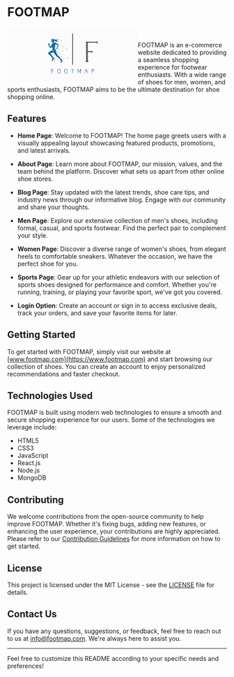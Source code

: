 # FOOTMAP
<img align="left" alt="coding" width="300" padding-top="50px" src="https://github.com/Diganta02/FOOTMAP-e-commerce-/blob/main/logo4.jpg"><br>


FOOTMAP is an e-commerce website dedicated to providing a seamless shopping experience for footwear enthusiasts. With a wide range of shoes for men, women, and sports enthusiasts, FOOTMAP aims to be the ultimate destination for shoe shopping online.

## Features

- **Home Page**: Welcome to FOOTMAP! The home page greets users with a visually appealing layout showcasing featured products, promotions, and latest arrivals.

- **About Page**: Learn more about FOOTMAP, our mission, values, and the team behind the platform. Discover what sets us apart from other online shoe stores.

- **Blog Page**: Stay updated with the latest trends, shoe care tips, and industry news through our informative blog. Engage with our community and share your thoughts.

- **Men Page**: Explore our extensive collection of men's shoes, including formal, casual, and sports footwear. Find the perfect pair to complement your style.

- **Women Page**: Discover a diverse range of women's shoes, from elegant heels to comfortable sneakers. Whatever the occasion, we have the perfect shoe for you.

- **Sports Page**: Gear up for your athletic endeavors with our selection of sports shoes designed for performance and comfort. Whether you're running, training, or playing your favorite sport, we've got you covered.

- **Login Option**: Create an account or sign in to access exclusive deals, track your orders, and save your favorite items for later.

## Getting Started

To get started with FOOTMAP, simply visit our website at [www.footmap.com](https://www.footmap.com) and start browsing our collection of shoes. You can create an account to enjoy personalized recommendations and faster checkout.

## Technologies Used

FOOTMAP is built using modern web technologies to ensure a smooth and secure shopping experience for our users. Some of the technologies we leverage include:

- HTML5
- CSS3
- JavaScript
- React.js
- Node.js
- MongoDB

## Contributing

We welcome contributions from the open-source community to help improve FOOTMAP. Whether it's fixing bugs, adding new features, or enhancing the user experience, your contributions are highly appreciated. Please refer to our [Contribution Guidelines](CONTRIBUTING.md) for more information on how to get started.

## License

This project is licensed under the MIT License - see the [LICENSE](LICENSE) file for details.

## Contact Us

If you have any questions, suggestions, or feedback, feel free to reach out to us at [info@footmap.com](mailto:info@footmap.com). We're always here to assist you.

---

Feel free to customize this README according to your specific needs and preferences!
